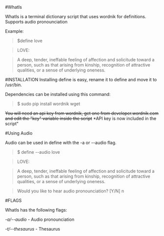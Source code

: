 #WhatIs

WhatIs is a terminal dictionary script that uses wordnik for definitions. Supports audio pronounciation

Example:

>$define love

>LOVE:

>A deep, tender, ineffable feeling of affection and solicitude toward a person, such as that arising from kinship, recognition of attractive qualities, or a sense of underlying oneness.

#INSTALLATION
Installing define is easy, rename it to define and move it to /usr/bin.

Dependencies can be installed using this command:

>$ sudo pip install wordnik wget


~~You will need an api key from wordnik, get one from developer.wordnik.com and edit the "key" variable inside the script~~ *API key is now included in the script"

#Using Audio

Audio can be used in define with the -a or --audio flag.

>$ define --audio love

>LOVE:

>A deep, tender, ineffable feeling of affection and solicitude toward a person, such as that arising from kinship, recognition of attractive qualities, or a sense of underlying oneness.

>Would you like to hear audio pronounciation? [Y/N] n


#FLAGS

WhatIs has the following flags:

*-a/--audio* - Audio pronounciation

*-t/--thesaurus* - Thesaurus
